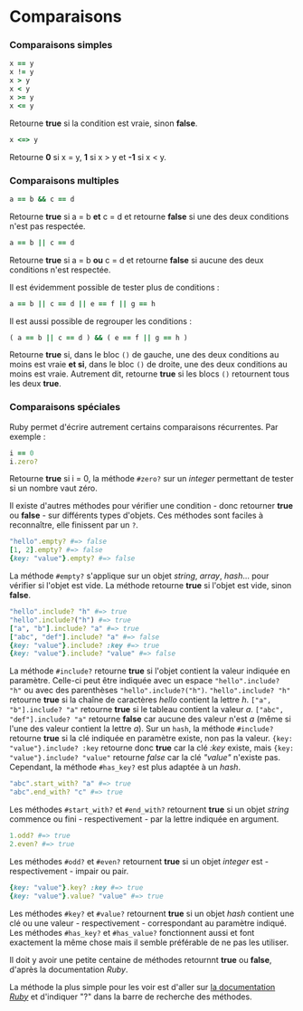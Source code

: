 # Comparaisons

### Comparaisons simples

```ruby
x == y
x != y
x > y
x < y
x >= y
x <= y
```
Retourne **true** si la condition est vraie, sinon **false**.

```ruby
x <=> y
```
Retourne **0** si x = y, **1** si x > y et **-1** si x < y.

### Comparaisons multiples

```ruby
a == b && c == d
```
Retourne **true** si a = b **et** c = d et retourne **false** si une des deux conditions n'est pas respectée.

```ruby
a == b || c == d
```
Retourne **true** si a = b **ou** c = d et retourne **false** si aucune des deux conditions n'est respectée.

Il est évidemment possible de tester plus de conditions :
```ruby
a == b || c == d || e == f || g == h
```
Il est aussi possible de regrouper les conditions :

```ruby
( a == b || c == d ) && ( e == f || g == h )
```
Retourne **true** si, dans le bloc `()` de gauche, une des deux conditions au moins est vraie **et si**, dans le bloc `()` de droite, une des deux conditions au moins est vraie. Autrement dit, retourne **true** si les blocs `()` retournent tous les deux **true**.

### Comparaisons spéciales

Ruby permet d'écrire autrement certains comparaisons récurrentes. Par exemple :
```ruby
i == 0
i.zero?
```
Retourne **true** si i = 0, la méthode `#zero?` sur un *integer* permettant de tester si un nombre vaut zéro.

Il existe d'autres méthodes pour vérifier une condition - donc retourner **true** ou **false** - sur différents types d'objets.
Ces méthodes sont faciles à reconnaître, elle finissent par un `?`.

```ruby
"hello".empty? #=> false
[1, 2].empty? #=> false
{key: "value"}.empty? #=> false
```
La méthode `#empty?` s'applique sur un objet *string*, *array*, *hash*... pour vérifier si l'objet est vide.
La méthode retourne **true** si l'objet est vide, sinon **false**.

```ruby
"hello".include? "h" #=> true
"hello".include?("h") #=> true
["a", "b"].include? "a" #=> true
["abc", "def"].include? "a" #=> false
{key: "value"}.include? :key #=> true
{key: "value"}.include? "value" #=> false
```
La méthode `#include?` retourne **true** si l'objet contient la valeur indiquée en paramètre.
Celle-ci peut être indiquée avec un espace `"hello".include? "h"` ou avec des parenthèses `"hello".include?("h")`.
`"hello".include? "h"` retourne **true** si la chaîne de caractères *hello* contient la lettre *h*.
`["a", "b"].include? "a"` retourne **true** si le tableau contient la valeur *a*. `["abc", "def"].include? "a"` retourne **false** car aucune des valeur n'est *a* (même si l'une des valeur contient la lettre *a*).
Sur un `hash`, la méthode `#include?` retourne **true** si la clé indiquée en paramètre existe, non pas la valeur. `{key: "value"}.include? :key` retourne donc **true** car la clé *:key* existe, mais `{key: "value"}.include? "value"` retourne *false* car la clé *"value"* n'existe pas. Cependant, la méthode `#has_key?` est plus adaptée à un *hash*.

```ruby
"abc".start_with? "a" #=> true
"abc".end_with? "c" #=> true
```
Les méthodes `#start_with?` et `#end_with?` retournent **true** si un objet *string* commence ou fini - respectivement - par la lettre indiquée en argument.

```ruby
1.odd? #=> true
2.even? #=> true
```
Les méthodes `#odd?` et `#even?` retournent **true** si un objet *integer* est - respectivement - impair ou pair.

```ruby
{key: "value"}.key? :key #=> true
{key: "value"}.value? "value" #=> true
```
Les méthodes `#key?` et `#value?` retournent **true** si un objet *hash* contient une clé ou une valeur - respectivement - correspondant au paramètre indiqué. Les méthodes `#has_key?` et `#has_value?` fonctionnent aussi et font exactement la même chose mais il semble préférable de ne pas les utiliser.

Il doit y avoir une petite centaine de méthodes retournnt **true** ou **false**, d'après la documentation *Ruby*.

La méthode la plus simple pour les voir est d'aller sur [la documentation *Ruby*](https://ruby-doc.org/core-2.5.1/) et d'indiquer "?" dans la barre de recherche des méthodes.
